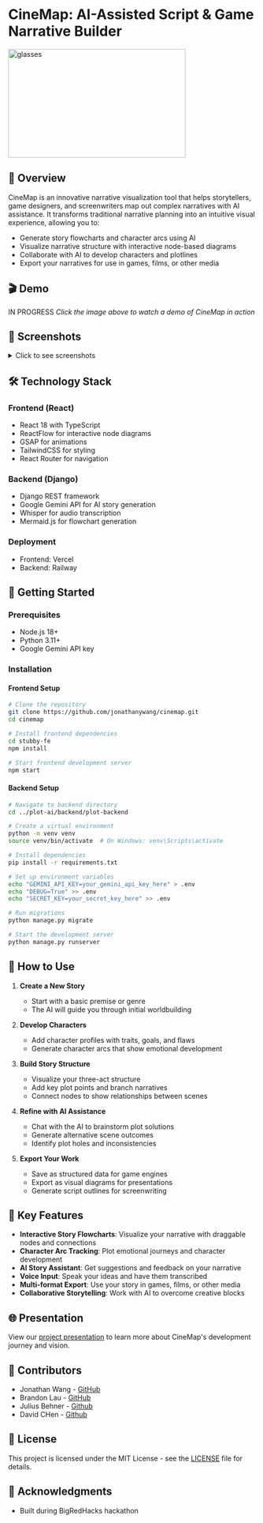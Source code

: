 # CineMap: AI-Assisted Script & Game Narrative Builder

<img width="360" height="220" alt="glasses" src="https://github.com/user-attachments/assets/5aa2a38b-55b9-4fbd-87f7-23571ca77333" />


## 📝 Overview

CineMap is an innovative narrative visualization tool that helps storytellers, game designers, and screenwriters map out complex narratives with AI assistance. It transforms traditional narrative planning into an intuitive visual experience, allowing you to:

- Generate story flowcharts and character arcs using AI
- Visualize narrative structure with interactive node-based diagrams
- Collaborate with AI to develop characters and plotlines
- Export your narratives for use in games, films, or other media

## 🎬 Demo

IN PROGRESS
*Click the image above to watch a demo of CineMap in action*

## 📸 Screenshots

<details>
  <summary>Click to see screenshots</summary>
  <img width="1456" height="686" alt="Screenshot 2025-09-22 at 1 06 40 PM" src="https://github.com/user-attachments/assets/d775d313-2adf-46d9-ae8d-774bf7794ee9" />
  <img width="1454" height="717" alt="Screenshot 2025-09-22 at 1 07 09 PM" src="https://github.com/user-attachments/assets/71c1d687-fb6f-4d52-bb2e-0256f4b09a18" />
  <img width="1455" height="700" alt="Screenshot 2025-09-22 at 1 07 20 PM" src="https://github.com/user-attachments/assets/4e325980-db32-47e3-b523-e939a4f1625e" />
  <img width="1465" height="729" alt="Screenshot 2025-09-22 at 1 07 30 PM" src="https://github.com/user-attachments/assets/4a037e9e-886a-49fb-a494-3e123177a683" />
</details>

## 🛠️ Technology Stack

### Frontend (React)
- React 18 with TypeScript
- ReactFlow for interactive node diagrams
- GSAP for animations
- TailwindCSS for styling
- React Router for navigation

### Backend (Django)
- Django REST framework
- Google Gemini API for AI story generation
- Whisper for audio transcription
- Mermaid.js for flowchart generation

### Deployment
- Frontend: Vercel
- Backend: Railway

## 🚀 Getting Started

### Prerequisites
- Node.js 18+
- Python 3.11+
- Google Gemini API key

### Installation

#### Frontend Setup

```bash
# Clone the repository
git clone https://github.com/jonathanywang/cinemap.git
cd cinemap

# Install frontend dependencies
cd stubby-fe
npm install

# Start frontend development server
npm start
```

#### Backend Setup

```bash
# Navigate to backend directory
cd ../plot-ai/backend/plot-backend

# Create a virtual environment
python -m venv venv
source venv/bin/activate  # On Windows: venv\Scripts\activate

# Install dependencies
pip install -r requirements.txt

# Set up environment variables
echo "GEMINI_API_KEY=your_gemini_api_key_here" > .env
echo "DEBUG=True" >> .env
echo "SECRET_KEY=your_secret_key_here" >> .env

# Run migrations
python manage.py migrate

# Start the development server
python manage.py runserver
```

## 📖 How to Use

1. **Create a New Story**
   - Start with a basic premise or genre
   - The AI will guide you through initial worldbuilding

2. **Develop Characters**
   - Add character profiles with traits, goals, and flaws
   - Generate character arcs that show emotional development

3. **Build Story Structure**
   - Visualize your three-act structure
   - Add key plot points and branch narratives
   - Connect nodes to show relationships between scenes

4. **Refine with AI Assistance**
   - Chat with the AI to brainstorm plot solutions
   - Generate alternative scene outcomes
   - Identify plot holes and inconsistencies

5. **Export Your Work**
   - Save as structured data for game engines
   - Export as visual diagrams for presentations
   - Generate script outlines for screenwriting

## 🌟 Key Features

- **Interactive Story Flowcharts**: Visualize your narrative with draggable nodes and connections
- **Character Arc Tracking**: Plot emotional journeys and character development
- **AI Story Assistant**: Get suggestions and feedback on your narrative
- **Voice Input**: Speak your ideas and have them transcribed
- **Multi-format Export**: Use your story in games, films, or other media
- **Collaborative Storytelling**: Work with AI to overcome creative blocks

## 🌐 Presentation

View our [project presentation](https://docs.google.com/presentation/d/11NoVryxy8zZI6ZQoqonoTYbWbkasRNYTRwEAEJYtMAY/edit?slide=id.g36633791f08_1_0#slide=id.g36633791f08_1_0) to learn more about CineMap's development journey and vision.

## 👥 Contributors

- Jonathan Wang - [GitHub](https://github.com/jonathanywang)
- Brandon Lau - [GitHub](https://github.com/BrandonLau8)
- Julius Behner - [Github](https://github.com/Spock1701B)
- David CHen - [Github](https://github.com/dcavid)


## 📄 License

This project is licensed under the MIT License - see the [LICENSE](LICENSE) file for details.

## 🙏 Acknowledgments

- Built during BigRedHacks hackathon
